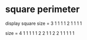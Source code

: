 # square  perimeter
display square 
size = 3
1 1 1
1 2 1
1 1 1

size = 4
1 1 1 1
1 2 2 1
1 2 2 1
1 1 1 1

